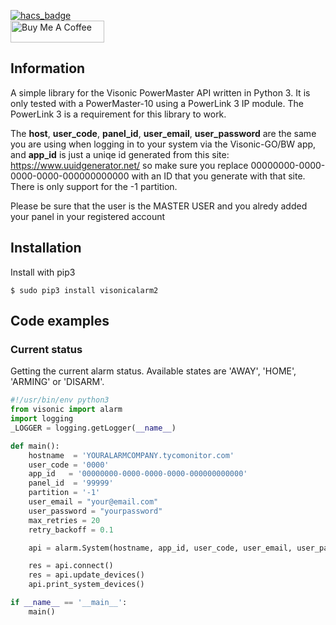 [![hacs_badge](https://img.shields.io/badge/HACS-Default-orange.svg?style=for-the-badge)](https://github.com/custom-components/hacs)
<br><a href="https://www.buymeacoffee.com/4nd3rs" target="_blank"><img src="https://cdn.buymeacoffee.com/buttons/default-black.png" width="150px" height="35px" alt="Buy Me A Coffee" style="height: 35px !important;width: 150px !important;" ></a>

## Information
A simple library for the Visonic PowerMaster API written in Python 3. It is only tested with a PowerMaster-10 using a PowerLink 3 IP module. The PowerLink 3 is a requirement for this library to work.

The **host**, **user_code**, **panel_id**, **user_email**, **user_password** are the same you are using when logging in to your system via the Visonic-GO/BW app,
and **app_id** is just a uniqe id generated from this site: https://www.uuidgenerator.net/ so make sure you replace 00000000-0000-0000-0000-000000000000 with an ID that you generate with that site. There is only support for the -1 partition.

Please be sure that the user is the MASTER USER and you alredy added your panel in your registered account


## Installation
Install with pip3
```
$ sudo pip3 install visonicalarm2
```

## Code examples
### Current status
Getting the current alarm status. Available states are 'AWAY', 'HOME', 'ARMING' or 'DISARM'.
```python
#!/usr/bin/env python3
from visonic import alarm
import logging
_LOGGER = logging.getLogger(__name__)

def main():
	hostname  = 'YOURALARMCOMPANY.tycomonitor.com'
	user_code = '0000'
	app_id   = '00000000-0000-0000-0000-000000000000'
	panel_id  = '99999'
	partition = '-1'
	user_email = "your@email.com"
	user_password = "yourpassword"
	max_retries = 20
	retry_backoff = 0.1

	api = alarm.System(hostname, app_id, user_code, user_email, user_password, panel_id, partition, max_retries, retry_backoff)

	res = api.connect()
	res = api.update_devices()
	api.print_system_devices()

if __name__ == '__main__':
	main()

```
